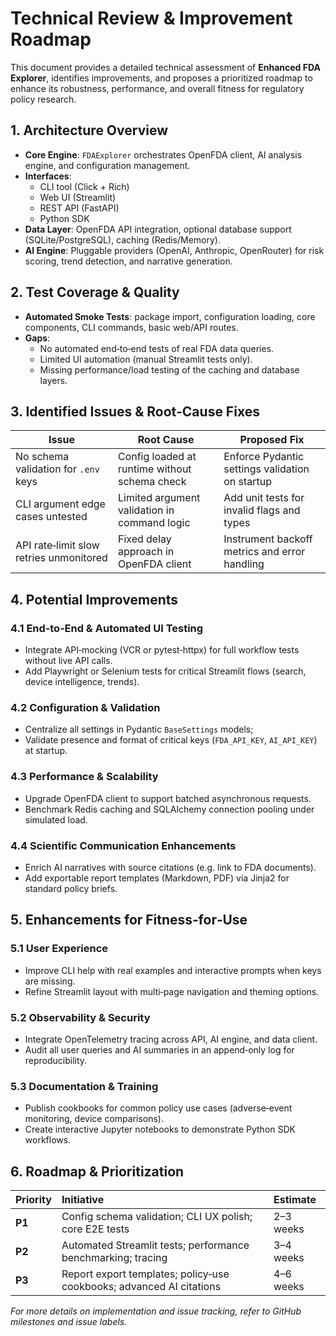 # Technical Review & Improvement Roadmap

This document provides a detailed technical assessment of **Enhanced FDA Explorer**, identifies improvements, and proposes a prioritized roadmap to enhance its robustness, performance, and overall fitness for regulatory policy research.

## 1. Architecture Overview
- **Core Engine**: `FDAExplorer` orchestrates OpenFDA client, AI analysis engine, and configuration management.
- **Interfaces**:
  - CLI tool (Click + Rich)
  - Web UI (Streamlit)
  - REST API (FastAPI)
  - Python SDK
- **Data Layer**: OpenFDA API integration, optional database support (SQLite/PostgreSQL), caching (Redis/Memory).
- **AI Engine**: Pluggable providers (OpenAI, Anthropic, OpenRouter) for risk scoring, trend detection, and narrative generation.

## 2. Test Coverage & Quality
- **Automated Smoke Tests**: package import, configuration loading, core components, CLI commands, basic web/API routes.
- **Gaps**:
  - No automated end‑to‑end tests of real FDA data queries.
  - Limited UI automation (manual Streamlit tests only).
  - Missing performance/load testing of the caching and database layers.

## 3. Identified Issues & Root‑Cause Fixes
| Issue                                 | Root Cause                                   | Proposed Fix                                 |
|---------------------------------------|-----------------------------------------------|-----------------------------------------------|
| No schema validation for `.env` keys  | Config loaded at runtime without schema check | Enforce Pydantic settings validation on startup|
| CLI argument edge cases untested      | Limited argument validation in command logic  | Add unit tests for invalid flags and types    |
| API rate‑limit slow retries unmonitored | Fixed delay approach in OpenFDA client      | Instrument backoff metrics and error handling |

## 4. Potential Improvements
### 4.1 End‑to‑End & Automated UI Testing
- Integrate API‑mocking (VCR or pytest‑httpx) for full workflow tests without live API calls.
- Add Playwright or Selenium tests for critical Streamlit flows (search, device intelligence, trends).

### 4.2 Configuration & Validation
- Centralize all settings in Pydantic `BaseSettings` models;
- Validate presence and format of critical keys (`FDA_API_KEY`, `AI_API_KEY`) at startup.

### 4.3 Performance & Scalability
- Upgrade OpenFDA client to support batched asynchronous requests.
- Benchmark Redis caching and SQLAlchemy connection pooling under simulated load.

### 4.4 Scientific Communication Enhancements
- Enrich AI narratives with source citations (e.g. link to FDA documents).
- Add exportable report templates (Markdown, PDF) via Jinja2 for standard policy briefs.

## 5. Enhancements for Fitness‑for‑Use
### 5.1 User Experience
- Improve CLI help with real examples and interactive prompts when keys are missing.
- Refine Streamlit layout with multi‑page navigation and theming options.

### 5.2 Observability & Security
- Integrate OpenTelemetry tracing across API, AI engine, and data client.
- Audit all user queries and AI summaries in an append‑only log for reproducibility.

### 5.3 Documentation & Training
- Publish cookbooks for common policy use cases (adverse‑event monitoring, device comparisons).
- Create interactive Jupyter notebooks to demonstrate Python SDK workflows.

## 6. Roadmap & Prioritization
| Priority | Initiative                                    | Estimate     |
|:---------|:----------------------------------------------|:-------------|
| **P1**   | Config schema validation; CLI UX polish; core E2E tests | 2–3 weeks    |
| **P2**   | Automated Streamlit tests; performance benchmarking; tracing | 3–4 weeks    |
| **P3**   | Report export templates; policy‑use cookbooks; advanced AI citations | 4–6 weeks    |

*For more details on implementation and issue tracking, refer to GitHub milestones and issue labels.*